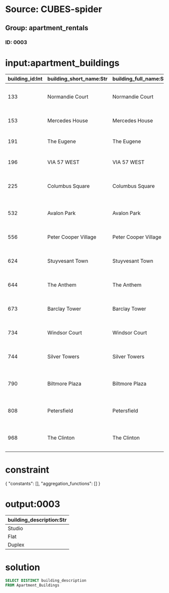 # Source: CUBES-spider
## Group: apartment_rentals
### ID: 0003

# input:apartment_buildings

| building_id:Int | building_short_name:Str | building_full_name:Str | building_description:Str | building_address:Str | building_manager:Str | building_phone:Str |
|---|---|---|---|---|---|---|
| 133 | Normandie Court | Normandie Court | Studio | 7950 Casper Vista Apt. 176 \n Marquiseberg, CA 70496 | Emma | (948)040-1064x387 |
| 153 | Mercedes House | Mercedes House | Studio | 354 Otto Villages \n Charliefort, VT 71664 | Brenden | 915-617-2408x832 |
| 191 | The Eugene | The Eugene | Flat | 71537 Gorczany Inlet \n Wisozkburgh, AL 08256 | Melyssa | (609)946-0491 |
| 196 | VIA 57 WEST | VIA 57 WEST | Studio | 959 Ethel Viaduct \n West Efrainburgh, DE 40074 | Kathlyn | 681.772.2454 |
| 225 | Columbus Square | Columbus Square | Studio | 0703 Danika Mountains Apt. 362 \n Mohrland, AL 56839-5028 | Kyle | 1-724-982-9507x640 |
| 532 | Avalon Park | Avalon Park | Duplex | 6827 Kessler Parkway Suite 908 \n Ahmedberg, WI 48788 | Albert | 376-017-3538 |
| 556 | Peter Cooper Village | Peter Cooper Village | Flat | 861 Narciso Glens Suite 392 \n East Ottis, ND 73970 | Darlene | 1-224-619-0295x13195 |
| 624 | Stuyvesant Town | Stuyvesant Town | Studio | 101 Queenie Mountains Suite 619 \n New Korbinmouth, KS 88726-1376 | Marie | (145)411-6406 |
| 644 | The Anthem | The Anthem | Flat | 50804 Mason Isle Suite 844 \n West Whitney, ID 66511 | Ewald | (909)086-5221x3455 |
| 673 | Barclay Tower | Barclay Tower | Flat | 1579 Runte Forges Apt. 548 \n Leuschkeland, OK 12009-8683 | Rogers | 1-326-267-3386x613 |
| 734 | Windsor Court | Windsor Court | Studio | 601 Graham Roads \n Port Luz, VA 29660-6703 | Olaf | (480)480-7401 |
| 744 | Silver Towers | Silver Towers | Flat | 1844 Armstrong Stravenue Suite 853 \n Myrnatown, CT 13528 | Claude | 1-667-728-2287x3158 |
| 790 | Biltmore Plaza | Biltmore Plaza | Duplex | 489 Josh Orchard Apt. 998 \n Sipesview, DE 69053 | Sydni | 544-148-5565x2847 |
| 808 | Petersfield | Petersfield | Studio | 54686 Christopher Circles Apt. 321 \n Daytonland, ID 88081-3991 | Juvenal | 318-398-8140 |
| 968 | The Clinton | The Clinton | Flat | 012 Arnoldo Mountain \n Gerholdland, ID 23342 | Holly | 1-605-511-1973x25011 |

# constraint

{
  "constants": [],
  "aggregation_functions": []
}

# output:0003

| building_description:Str |
|---|
| Studio |
| Flat |
| Duplex |

# solution

```sql
SELECT DISTINCT building_description
FROM Apartment_Buildings
```
